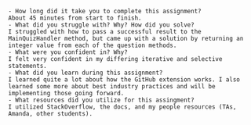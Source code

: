 
	- How long did it take you to complete this assignment?
	About 45 minutes from start to finish.
	- What did you struggle with? Why? How did you solve?
	I struggled with how to pass a successful result to the MainQuizHandler method, but came up with a solution by returning an integer value from each of the question methods.
	- What were you confident in? Why?
	I felt very confident in my differing iterative and selective statements.
	- What did you learn during this assignment?
	I learned quite a lot about how the GitHub extension works. I also learned some more about best industry practices and will be implementing those going forward.
    - What resources did you utilize for this assingment?
	I utilized StackOverflow, the docs, and my people resources (TAs, Amanda, other students).
